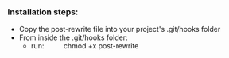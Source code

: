 ### Installation steps:

- Copy the post-rewrite file into your project's .git/hooks folder
- From inside the .git/hooks folder:
  - run:
         chmod +x post-rewrite

